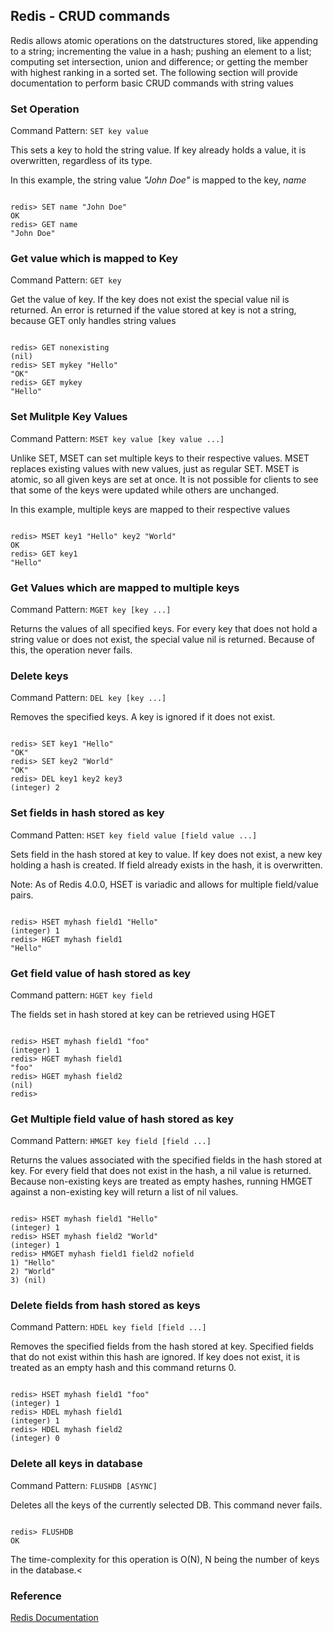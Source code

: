 <h2>Redis - CRUD commands</h2>

<p>Redis allows atomic operations on the datstructures stored, like appending to a string; incrementing the value in a hash; pushing an element to a list; computing set intersection, union and difference; or getting the member with highest ranking in a sorted set. The following section will provide documentation to perform basic CRUD commands with string values</p>

<h3>Set Operation </h3>
<p>Command Pattern: <code>SET key value</code></p>
<p>This sets a key to hold the string value. If key already holds a value, it is overwritten, regardless of its type. </p>

<p>In this example, the string value <i>"John Doe"</i> is mapped to the key, <i>name</i></p>
<pre>
<code>
redis> SET name "John Doe"
OK
redis> GET name
"John Doe"
</code></pre>

<h3>Get value which is mapped to Key</h3>
<p>Command Pattern: <code>GET key</code></p>
<p>Get the value of key. If the key does not exist the special value nil is returned. An error is returned if the value stored at key is not a string, because GET only handles string values</p>
<pre><code>
redis> GET nonexisting
(nil)
redis> SET mykey "Hello"
"OK"
redis> GET mykey
"Hello"
</code></pre>

<h3>Set Mulitple Key Values</h3>
<p>Command Pattern: <code>MSET key value [key value ...]</code></p>
<p>Unlike SET, MSET can set multiple keys to their respective values. MSET replaces existing values with new values, just as regular SET. MSET is atomic, so all given keys are set at once. It is not possible for clients to see that some of the keys were updated while others are unchanged.</p>

<p>In this example, multiple keys are mapped to their respective values</p>
<pre>
<code>
redis> MSET key1 "Hello" key2 "World"
OK
redis> GET key1
"Hello"
</code></pre>

<h3>Get Values which are mapped to multiple keys</h3>
<p>Command Pattern: <code>MGET key [key ...]</code></p>
<p>Returns the values of all specified keys. For every key that does not hold a string value or does not exist, the special value nil is returned. Because of this, the operation never fails.</p>

<h3>Delete keys</h3>
<p>Command Pattern: <code>DEL key [key ...]</code></p>
<p>Removes the specified keys. A key is ignored if it does not exist.</p>

<pre><code>
redis> SET key1 "Hello"
"OK"
redis> SET key2 "World"
"OK"
redis> DEL key1 key2 key3
(integer) 2
</code></pre>

<h3>Set fields in hash stored as key</h3>
</p>Command Patten: <code>HSET key field value [field value ...]</code></p>
<p>Sets field in the hash stored at key to value. If key does not exist, a new key holding a hash is created. If field already exists in the hash, it is overwritten.</p>
<p>Note: As of Redis 4.0.0, HSET is variadic and allows for multiple field/value pairs.</p>

<pre><code>
redis> HSET myhash field1 "Hello"
(integer) 1
redis> HGET myhash field1
"Hello"
</code></pre>

<h3>Get field value of hash stored as key</h3>
<p>Command pattern: <code>HGET key field</code></p>
<p>The fields set in hash stored at key can be retrieved using HGET</p>
<pre><code>
redis> HSET myhash field1 "foo"
(integer) 1
redis> HGET myhash field1
"foo"
redis> HGET myhash field2
(nil)
redis> 
</code></pre>

<h3>Get Multiple field value of hash stored as key</h3>
<p>Command Pattern: <code>HMGET key field [field ...]</code></p>
<p>Returns the values associated with the specified fields in the hash stored at key. For every field that does not exist in the hash, a nil value is returned. Because non-existing keys are treated as empty hashes, running HMGET against a non-existing key will return a list of nil values.</p>

<pre><code>
redis> HSET myhash field1 "Hello"
(integer) 1
redis> HSET myhash field2 "World"
(integer) 1
redis> HMGET myhash field1 field2 nofield
1) "Hello"
2) "World"
3) (nil)
</code></pre>

<h3>Delete fields from hash stored as keys</h3>
<p>Command Pattern: <code>HDEL key field [field ...]</code></p>
<p>Removes the specified fields from the hash stored at key. Specified fields that do not exist within this hash are ignored. If key does not exist, it is treated as an empty hash and this command returns 0.</p>

<pre><code>
redis> HSET myhash field1 "foo"
(integer) 1
redis> HDEL myhash field1
(integer) 1
redis> HDEL myhash field2
(integer) 0
</code></pre>

<h3>Delete all keys in database</h3>
<p>Command Pattern: <code>FLUSHDB [ASYNC]</code></p>
<p>Deletes all the keys of the currently selected DB. This command never fails.</p>

<pre><code>
redis> FLUSHDB
OK
</code></pre>

The time-complexity for this operation is O(N), N being the number of keys in the database.<</p>
<h3>Reference</h3>
<a href="https://redis.io/commands">Redis Documentation</a>
